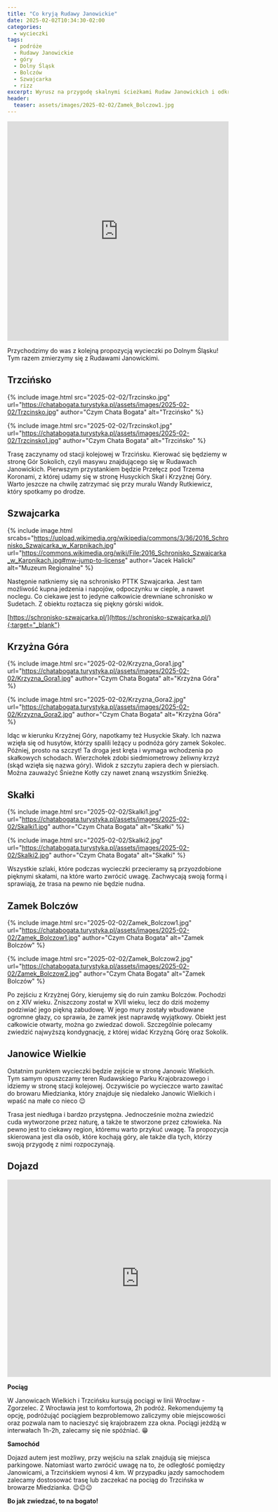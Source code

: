 ```yaml
---
title: "Co kryją Rudawy Janowickie"
date: 2025-02-02T10:34:30-02:00
categories:
  - wycieczki
tags:
  - podróże
  - Rudawy Janowickie
  - góry
  - Dolny Śląsk
  - Bolczów
  - Szwajcarka
  - rizz
excerpt: Wyrusz na przygodę skalnymi ścieżkami Rudaw Janowickich i odkryj ich niezwykłe zakątki!
header:
  teaser: assets/images/2025-02-02/Zamek_Bolczow1.jpg
---
```


<iframe style="border:none;width: -webkit-fill-available;" src="https://pl.frame.mapy.cz/s/lovesupesa" width="950" height="500" frameborder="0"></iframe>

Przychodzimy do was z kolejną propozycją wycieczki po Dolnym Śląsku! Tym razem zmierzymy się z Rudawami Janowickimi.

Trzcińsko
---

{% include image.html
    src="2025-02-02/Trzcinsko.jpg"
    url="https://chatabogata.turystyka.pl/assets/images/2025-02-02/Trzcinsko.jpg"
    author="Czym Chata Bogata"
    alt="Trzcińsko"
%}

{% include image.html
    src="2025-02-02/Trzcinsko1.jpg"
    url="https://chatabogata.turystyka.pl/assets/images/2025-02-02/Trzcinsko1.jpg"
    author="Czym Chata Bogata"
    alt="Trzcińsko"
%}

Trasę zaczynamy od stacji kolejowej w Trzcińsku. Kierować się będziemy w stronę Gór Sokolich, czyli masywu znajdującego się w Rudawach Janowickich. Pierwszym przystankiem będzie Przełęcz pod Trzema Koronami, z której udamy się w stronę Husyckich Skał i Krzyżnej Góry. Warto jeszcze na chwilę zatrzymać się przy muralu Wandy Rutkiewicz, który spotkamy po drodze.

Szwajcarka 
---

{% include image.html
    srcabs="https://upload.wikimedia.org/wikipedia/commons/3/36/2016_Schronisko_Szwajcarka_w_Karpnikach.jpg"
    url="https://commons.wikimedia.org/wiki/File:2016_Schronisko_Szwajcarka_w_Karpnikach.jpg#mw-jump-to-license"
    author="Jacek Halicki"
    alt="Muzeum Regionalne"
%}

Następnie natkniemy się na schronisko PTTK Szwajcarka. Jest tam możliwość kupna jedzenia i napojów, odpoczynku w cieple, a nawet noclegu. Co ciekawe jest to jedyne całkowicie drewniane schronisko w Sudetach. Z obiektu roztacza się piękny górski widok.

[https://schronisko-szwajcarka.pl/](https://schronisko-szwajcarka.pl/){:target="_blank"}



Krzyżna Góra
---

{% include image.html
    src="2025-02-02/Krzyzna_Gora1.jpg"
    url="https://chatabogata.turystyka.pl/assets/images/2025-02-02/Krzyzna_Gora1.jpg"
    author="Czym Chata Bogata"
    alt="Krzyżna Góra"
%}

{% include image.html
    src="2025-02-02/Krzyzna_Gora2.jpg"
    url="https://chatabogata.turystyka.pl/assets/images/2025-02-02/Krzyzna_Gora2.jpg"
    author="Czym Chata Bogata"
    alt="Krzyżna Góra"
%}

Idąc w kierunku Krzyżnej Góry, napotkamy też Husyckie Skały. Ich nazwa wzięła się od husytów, którzy spalili leżący u podnóża góry zamek Sokolec. Później, prosto na szczyt! Ta droga jest kręta i wymaga wchodzenia po skałkowych schodach. Wierzchołek zdobi siedmiometrowy żeliwny krzyż (skąd wzięła się nazwa góry). Widok z szczytu zapiera dech w piersiach. Można zauważyć Śnieżne Kotły czy nawet znaną wszystkim Śnieżkę.

Skałki
---

{% include image.html
    src="2025-02-02/Skalki1.jpg"
    url="https://chatabogata.turystyka.pl/assets/images/2025-02-02/Skalki1.jpg"
    author="Czym Chata Bogata"
    alt="Skałki"
%}

{% include image.html
    src="2025-02-02/Skalki2.jpg"
    url="https://chatabogata.turystyka.pl/assets/images/2025-02-02/Skalki2.jpg"
    author="Czym Chata Bogata"
    alt="Skałki"
%}

Wszystkie szlaki, które podczas wycieczki przecieramy są przyozdobione pięknymi skałami, na które warto zwrócić uwagę. Zachwycają swoją formą i sprawiają, że trasa na pewno nie będzie nudna.

Zamek Bolczów
---

{% include image.html
    src="2025-02-02/Zamek_Bolczow1.jpg"
    url="https://chatabogata.turystyka.pl/assets/images/2025-02-02/Zamek_Bolczow1.jpg"
    author="Czym Chata Bogata"
    alt="Zamek Bolczów"
%}

{% include image.html
    src="2025-02-02/Zamek_Bolczow2.jpg"
    url="https://chatabogata.turystyka.pl/assets/images/2025-02-02/Zamek_Bolczow2.jpg"
    author="Czym Chata Bogata"
    alt="Zamek Bolczów"
%}

Po zejściu z Krzyżnej Góry, kierujemy się do ruin zamku Bolczów. Pochodzi on z XIV wieku. Zniszczony został w XVII wieku, lecz do dziś możemy podziwiać jego piękną zabudowę. W jego mury zostały wbudowane ogromne głazy, co sprawia, że zamek jest naprawdę wyjątkowy. Obiekt jest całkowicie otwarty, można go zwiedzać dowoli. Szczególnie polecamy zwiedzić najwyższą kondygnację, z której widać Krzyżną Górę oraz Sokolik. 

Janowice Wielkie
---

Ostatnim punktem wycieczki będzie zejście w stronę Janowic Wielkich. Tym samym opuszczamy teren Rudawskiego Parku Krajobrazowego i idziemy w stronę stacji kolejowej. Oczywiście po wycieczce warto zawitać do browaru Miedzianka, który znajduje się niedaleko Janowic Wielkich i wpaść na małe co nieco 😉

Trasa jest niedługa i bardzo przystępna. Jednocześnie można zwiedzić cuda wytworzone przez naturę, a także te stworzone przez człowieka. Na pewno jest to ciekawy region, któremu warto przykuć uwagę. Ta propozycja skierowana jest dla osób, które kochają góry, ale także dla tych, którzy swoją przygodę z nimi rozpoczynają.

Dojazd
---
<iframe src="https://www.google.com/maps/embed?pb=!1m28!1m12!1m3!1d42485.94716228724!2d17.00632700624493!3d51.08878294676714!2m3!1f0!2f0!3f0!3m2!1i1024!2i768!4f13.1!4m13!3e6!4m5!1s0x470fc26564155555%3A0x479e05b579c70934!2zV3JvY8WCYXcgR8WCw7N3bnkgxZp3acSZdG93aXQsIE1hcnN6YcWCa2EgSsOzemVmYSBQacWCc3Vkc2tpZWdvLCBXcm9jxYJhdw!3m2!1d51.098079999999996!2d17.03709!4m5!1s0x470ee3da8165a95b%3A0xc74037defb227442!2sTrzci%C5%84sko%2C%2058-520!3m2!1d50.883440099999994!2d15.871671899999999!5e0!3m2!1spl!2spl!4v1738536847113!5m2!1spl!2spl" width="600" height="450" style="border:0;" allowfullscreen="" loading="lazy" referrerpolicy="no-referrer-when-downgrade"></iframe>

  **Pociąg**
  
W Janowicach Wielkich i Trzcińsku kursują pociągi w linii Wrocław - Zgorzelec. Z Wrocławia jest to komfortowa, 2h podróż. Rekomendujemy tą opcję, podróżująć pociągiem bezproblemowo zaliczymy obie miejscowości oraz pozwala nam to nacieszyć się krajobrazem zza okna. Pociągi jeżdżą w interwałach 1h-2h, zalecamy się nie spóźniać. 😁

  **Samochód**
  
Dojazd autem jest możliwy, przy wejściu na szlak znajdują się miejsca parkingowe. Natomiast warto zwrócić uwagę na to, że odległość pomiędzy Janowicami, a Trzcińskiem wynosi 4 km. W przypadku jazdy samochodem zalecamy dostosować trasę lub zaczekać na pociąg do Trzcińska w browarze Miedzianka. 😉😉😉



**Bo jak zwiedzać, to na bogato!**
